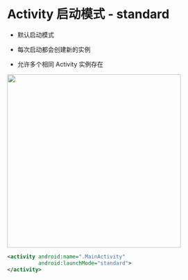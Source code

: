 # Activity 启动模式 - standard

- 默认启动模式

- 每次启动都会创建新的实例

- 允许多个相同 Activity 实例存在

<img src="/standard.png" width="400" />

```xml
<activity android:name=".MainActivity"
          android:launchMode="standard">
</activity>
```